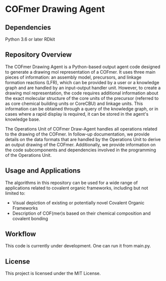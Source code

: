 # COFmer Drawing Agent

## Dependencies
Python 3.6 or later
RDkit

## Repository Overview

The COFmer Drawing Agent is a Python-based output agent code designed to generate a drawing mol representation of a COFmer. It uses three main pieces of information: an assembly model, precursors, and linkage formation reactions (LFR), which can be provided by a user or a knowledge graph and are handled by an input-output handler unit. However, to create a drawing mol representation, the code requires additional information about the exact molecular structure of the core units of the precursor (referred to as core chemical building units or CoreCBU) and linkage units. This information can be obtained through a query of the knowledge graph, or in cases where a rapid display is required, it can be stored in the agent's knowledge base.

The Operations Unit of COFmer Draw-Agent handles all operations related to the drawing of the COFmer. In follow-up documentation, we provide details on the data formats that are handled by the Operations Unit to derive an output drawing of the COFmer. Additionally, we provide information on the code subcomponents and dependencies involved in the programming of the Operations Unit.

## Usage and Applications

The algorithms in this repository can be used for a wide range of applications related to covalent organic frameworks, including but not limited to:

- Visual depiction of existing or potentially novel Covalent Organic Frameworks
- Description of COF(mer)s based on their chemical composition and covalent bonding

## Workflow

This code is currently under development. One can run it from main.py.
## License

This project is licensed under the MIT License.
